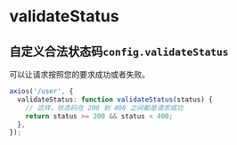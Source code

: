 # validateStatus

## 自定义合法状态码`config.validateStatus`

可以让请求按照您的要求成功或者失败。

```ts
axios('/user', {
  validateStatus: function validateStatus(status) {
    // 这样，状态码在 200 到 400 之间都是请求成功
    return status >= 200 && status < 400;
  },
});
```

